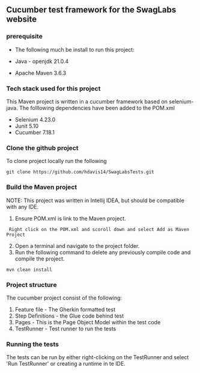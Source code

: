 ## Cucumber test framework for the SwagLabs website

###  prerequisite
- The following much be install to run this project:

- Java - openjdk 21.0.4 
- Apache Maven 3.6.3

### Tech stack used for this project
This Maven project is written in a cucumber framework based on selenium-java. The folllowing dependencies have been added to the POM.xml
- Selenium 4.23.0
- Junit 5.10
- Cucumber 7.18.1

### Clone the github project
To clone project locally run the following 
````
git clone https://github.com/hdavis14/SwagLabsTests.git
````
### Build the Maven project
NOTE: This project was written in Intellij IDEA, but should be compatible with any IDE.
1. Ensure POM.xml is link to the Maven project.
````
 Right click on the POM.xml and scoroll down and select Add as Maven Project
````
2. Open a terminal and navigate to the project folder.
3. Run the following command to delete any previously compile code and compile the project.
````
mvn clean install
````
### Project structure
The cucumber project consist of the following:
1. Feature file - The Gherkin formatted test
2. Step Definitions - the Glue code behind test
3. Pages - This is the Page Object Model within the test code
4. TestRunner - Test runner to run the tests

### Running the tests
The tests can be run by either right-clicking on the TestRunner and select 'Run TestRunner' or creating a runtime in te IDE.




